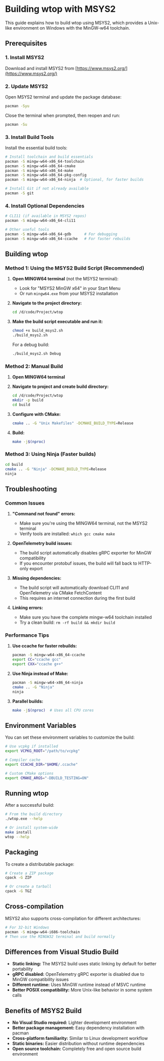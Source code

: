 # Building wtop with MSYS2

This guide explains how to build wtop using MSYS2, which provides a Unix-like environment on Windows with the MinGW-w64 toolchain.

## Prerequisites

### 1. Install MSYS2

Download and install MSYS2 from [https://www.msys2.org/](https://www.msys2.org/)

### 2. Update MSYS2

Open MSYS2 terminal and update the package database:

```bash
pacman -Syu
```

Close the terminal when prompted, then reopen and run:

```bash
pacman -Su
```

### 3. Install Build Tools

Install the essential build tools:

```bash
# Install toolchain and build essentials
pacman -S mingw-w64-x86_64-toolchain
pacman -S mingw-w64-x86_64-cmake
pacman -S mingw-w64-x86_64-make
pacman -S mingw-w64-x86_64-pkg-config
pacman -S mingw-w64-x86_64-ninja  # Optional, for faster builds

# Install Git if not already available
pacman -S git
```

### 4. Install Optional Dependencies

```bash
# CLI11 (if available in MSYS2 repos)
pacman -S mingw-w64-x86_64-cli11

# Other useful tools
pacman -S mingw-w64-x86_64-gdb      # For debugging
pacman -S mingw-w64-x86_64-ccache   # For faster rebuilds
```

## Building wtop

### Method 1: Using the MSYS2 Build Script (Recommended)

1. **Open MINGW64 terminal** (not the MSYS2 terminal):
   - Look for "MSYS2 MinGW x64" in your Start Menu
   - Or run `mingw64.exe` from your MSYS2 installation

2. **Navigate to the project directory:**
   ```bash
   cd /d/code/Project/wtop
   ```

3. **Make the build script executable and run it:**
   ```bash
   chmod +x build_msys2.sh
   ./build_msys2.sh
   ```

   For a debug build:
   ```bash
   ./build_msys2.sh Debug
   ```

### Method 2: Manual Build

1. **Open MINGW64 terminal**

2. **Navigate to project and create build directory:**
   ```bash
   cd /d/code/Project/wtop
   mkdir -p build
   cd build
   ```

3. **Configure with CMake:**
   ```bash
   cmake .. -G "Unix Makefiles" -DCMAKE_BUILD_TYPE=Release
   ```

4. **Build:**
   ```bash
   make -j$(nproc)
   ```

### Method 3: Using Ninja (Faster builds)

```bash
cd build
cmake .. -G "Ninja" -DCMAKE_BUILD_TYPE=Release
ninja
```

## Troubleshooting

### Common Issues

1. **"Command not found" errors:**
   - Make sure you're using the MINGW64 terminal, not the MSYS2 terminal
   - Verify tools are installed: `which gcc cmake make`

2. **OpenTelemetry build issues:**
   - The build script automatically disables gRPC exporter for MinGW compatibility
   - If you encounter protobuf issues, the build will fall back to HTTP-only export

3. **Missing dependencies:**
   - The build script will automatically download CLI11 and OpenTelemetry via CMake FetchContent
   - This requires an internet connection during the first build

4. **Linking errors:**
   - Make sure you have the complete mingw-w64 toolchain installed
   - Try a clean build: `rm -rf build && mkdir build`

### Performance Tips

1. **Use ccache for faster rebuilds:**
   ```bash
   pacman -S mingw-w64-x86_64-ccache
   export CC="ccache gcc"
   export CXX="ccache g++"
   ```

2. **Use Ninja instead of Make:**
   ```bash
   pacman -S mingw-w64-x86_64-ninja
   cmake .. -G "Ninja"
   ninja
   ```

3. **Parallel builds:**
   ```bash
   make -j$(nproc)  # Uses all CPU cores
   ```

## Environment Variables

You can set these environment variables to customize the build:

```bash
# Use vcpkg if installed
export VCPKG_ROOT="/path/to/vcpkg"

# Compiler cache
export CCACHE_DIR="$HOME/.ccache"

# Custom CMake options
export CMAKE_ARGS="-DBUILD_TESTING=ON"
```

## Running wtop

After a successful build:

```bash
# From the build directory
./wtop.exe --help

# Or install system-wide
make install
wtop --help
```

## Packaging

To create a distributable package:

```bash
# Create a ZIP package
cpack -G ZIP

# Or create a tarball
cpack -G TGZ
```

## Cross-compilation

MSYS2 also supports cross-compilation for different architectures:

```bash
# For 32-bit Windows
pacman -S mingw-w64-i686-toolchain
# Then use the MINGW32 terminal and build normally
```

## Differences from Visual Studio Build

- **Static linking:** The MSYS2 build uses static linking by default for better portability
- **gRPC disabled:** OpenTelemetry gRPC exporter is disabled due to MinGW compatibility issues
- **Different runtime:** Uses MinGW runtime instead of MSVC runtime
- **Better POSIX compatibility:** More Unix-like behavior in some system calls

## Benefits of MSYS2 Build

- **No Visual Studio required:** Lighter development environment
- **Better package management:** Easy dependency installation with pacman
- **Cross-platform familiarity:** Similar to Linux development workflow
- **Static binaries:** Easier distribution without runtime dependencies
- **Open source toolchain:** Completely free and open source build environment
